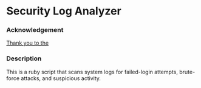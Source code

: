 # Security Log Analyzer

### Acknowledgement
[Thank you to the](https://github.com/elastic/examples/tree/master/Machine%20Learning/Security%20Analytics%20Recipes/suspicious_login_activity) 

### Description
This is a ruby script that scans system logs for failed-login attempts, brute-force attacks, and suspicious activity. 
